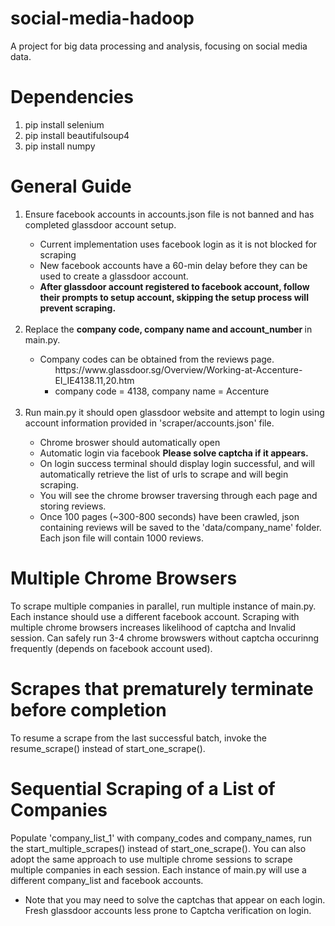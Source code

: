 # social-media-hadoop
A project for big data processing and analysis, focusing on social media data. 

# Dependencies
<ol>
<li> pip install selenium
<li> pip install beautifulsoup4
<li> pip install numpy
</ol>

# General Guide
<ol>
<li> Ensure facebook accounts in accounts.json file is not banned and has completed glassdoor account setup. </li>
    <ul><li> Current implementation uses facebook login as it is not blocked for scraping </li> 
        <li> New facebook accounts have a 60-min delay before they can be used to create a glassdoor account. </li>
        <li> <strong> After glassdoor account registered to facebook account, follow their prompts to setup account, skipping the setup process will prevent scraping.</strong> </li>
    </ul>
<br>
<li> Replace the <strong> company code, company name and account_number </strong> in main.py. </li>
    <ul>
    <li> Company codes can be obtained from the reviews page.
        <ul> https://www.glassdoor.sg/Overview/Working-at-Accenture-EI_IE4138.11,20.htm 
        <li> company code = 4138, company name = Accenture </li> </ul>
    </ul>
<br>
<li> Run main.py it should open glassdoor website and attempt to login using account information provided in 'scraper/accounts.json' file. </li>
    <ul>
        <li>Chrome broswer should automatically open</li>
        <li>Automatic login via facebook <strong> Please solve captcha if it appears. </strong> </li>
        <li>On login success terminal should display login successful, and will automatically retrieve the list of urls to scrape and will begin scraping.
        <li>You will see the chrome browser traversing through each page and storing reviews.
        <li>Once 100 pages (~300-800 seconds) have been crawled, json containing reviews will be saved to the 'data/company_name' folder. Each json file will contain 1000 reviews.
    </ul>
</ul>
</ol>

# Multiple Chrome Browsers
To scrape multiple companies in parallel, run multiple instance of main.py. Each instance should use a different facebook account. Scraping with multiple chrome browsers increases likelihood of captcha and Invalid session. Can safely run 3-4 chrome browswers without captcha occurinng frequently (depends on facebook account used).

# Scrapes that prematurely terminate before completion
To resume a scrape from the last successful batch, invoke the resume_scrape() instead of start_one_scrape().

# Sequential Scraping of a List of Companies
Populate 'company_list_1' with company_codes and company_names, run the start_multiple_scrapes() instead of start_one_scrape(). You can also adopt the same approach to use multiple chrome sessions to scrape multiple companies in each session. Each instance of main.py will use a different company_list and facebook accounts. 
* Note that you may need to solve the captchas that appear on each login. Fresh glassdoor accounts less prone to Captcha verification on login.